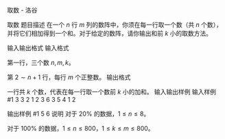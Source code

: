 



取数 - 洛谷














取数
题目描述
在一个 $n$ 行 $m$ 列的数阵中，你须在每一行取一个数（共 $n$ 个数），并将它们相加得到一个和。对于给定的数阵，请你输出和前 $k$ 小的取数方法。

输入输出格式
输入格式

第一行，三个数 $n,m,k$。

第 $2\sim n+1$ 行，每行 $m$ 个正整数。
输出格式

一行共 $k$ 个数，代表在每一行取一个数前 $k$ 小的加和。
输入输出样例
输入样例 #1
3 3 2
1 2 3
6 3 5
4 1 2

输出样例 #1
5 6
说明
对于 $20\%$ 的数据，$1\le n\le 8$。

对于 $100\%$ 的数据，$1\le n\le 800$，$1\le k\le m\le 800$。








